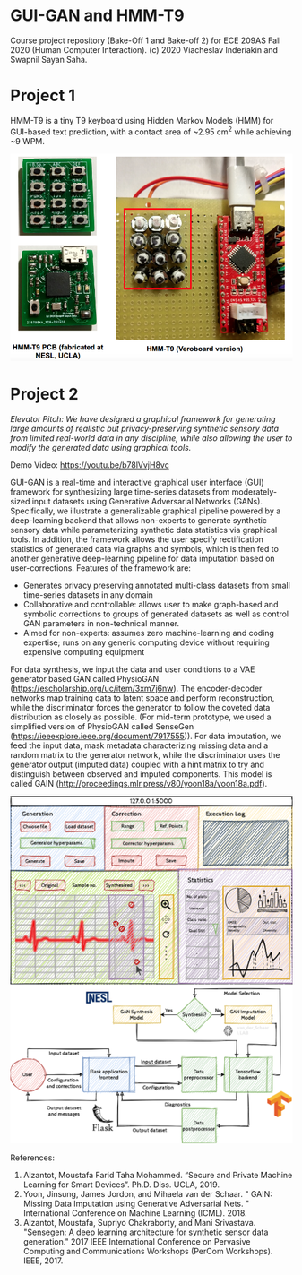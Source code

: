 # GUI-GAN and HMM-T9
Course project repository (Bake-Off 1 and Bake-off 2) for ECE 209AS Fall 2020 (Human Computer Interaction). (c) 2020 Viacheslav Inderiakin and Swapnil Sayan Saha.

# Project 1

HMM-T9 is a tiny T9 keyboard using Hidden Markov Models (HMM) for GUI-based text prediction, with a contact area of ~2.95 cm<sup>2</sup> while achieving ~9 WPM.

![Device_Image](Bake_off_1-HMM_T9/Images/my_dev.png)

# Project 2

*Elevator Pitch: We have designed a graphical framework for generating large amounts of realistic but privacy-preserving synthetic sensory data from limited real-world data in any discipline, while also allowing the user to modify the generated data using graphical tools.*

Demo Video: https://youtu.be/b78lVvjH8vc 

GUI-GAN is a real-time and interactive graphical user interface (GUI) framework for synthesizing large time-series datasets from moderately-sized input datasets using Generative Adversarial Networks (GANs). Specifically, we illustrate a generalizable graphical pipeline powered by a deep-learning backend that allows non-experts to generate synthetic sensory data while parameterizing synthetic data statistics via graphical tools. In addition, the framework allows the user specify rectification statistics of generated data via graphs and symbols, which is then fed to another generative deep-learning pipeline for data imputation based on user-corrections. Features of the framework are:

* Generates privacy preserving annotated multi-class datasets from small time-series datasets in any domain
* Collaborative and controllable: allows user to make graph-based and symbolic corrections to groups of generated datasets as well as control GAN parameters in non-technical manner.
* Aimed for non-experts: assumes zero machine-learning and coding expertise; runs on any generic computing device without requiring expensive computing equipment

For data synthesis, we input the data and user conditions to a VAE generator based GAN called PhysioGAN (https://escholarship.org/uc/item/3xm7j6nw). The encoder-decoder networks map training data to latent space and perform reconstruction, while the discriminator forces the generator to follow the coveted data distribution as closely as possible. (For mid-term prototype, we used a simplified version of PhysioGAN called SenseGen (https://ieeexplore.ieee.org/document/7917555)). For data imputation, we feed the input data, mask metadata characterizing missing data and a random matrix to the generator network, while the discriminator uses the generator output (imputed data) coupled with a hint matrix to try and distinguish between observed and imputed components. This model is called GAIN (http://proceedings.mlr.press/v80/yoon18a/yoon18a.pdf).

![Device_Image](Bake_off_2-GUI_GAN/Images/story_f20hci.png)
![Device_Image](Bake_off_2-GUI_GAN/Images/209as_prop_2020.png)

References:
1. Alzantot, Moustafa Farid Taha Mohammed. “Secure and Private Machine Learning for Smart Devices”. Ph.D. Diss. UCLA, 2019.
2. Yoon, Jinsung, James Jordon, and Mihaela van der Schaar. " GAIN: Missing Data Imputation using Generative Adversarial Nets. " International Conference on Machine Learning (ICML). 2018.
3. Alzantot, Moustafa, Supriyo Chakraborty, and Mani Srivastava. "Sensegen: A deep learning architecture for synthetic sensor data generation." 2017 IEEE International Conference on Pervasive Computing and Communications Workshops (PerCom Workshops). IEEE, 2017.
